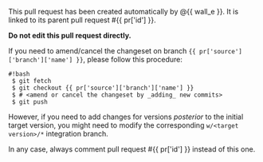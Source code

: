 This pull request has been created automatically by @{{ wall_e }}.
It is linked to its parent pull request #{{ pr['id'] }}.

**Do not edit this pull request directly.**

If you need to amend/cancel the changeset on branch
`{{ pr['source']['branch']['name'] }}`, please follow this
procedure:

```
#!bash
 $ git fetch
 $ git checkout {{ pr['source']['branch']['name'] }}
 $ # <amend or cancel the changeset by _adding_ new commits>
 $ git push
```

However, if you need to add changes for versions *posterior* to the initial
target version, you might need to modify the corresponding
`w/<target version>/*` integration branch.

In any case, always comment pull request #{{ pr['id'] }} instead of this one.
